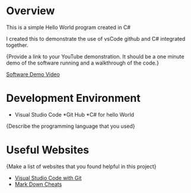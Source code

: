 # Overview
This is a simple Hello World program created in C#

I created this to demonstrate the use of vsCode github and C# integrated together. 

{Provide a link to your YouTube demonstration.  It should be a one minute demo of the software running and a walkthrough of the code.}

[Software Demo Video](http://youtube.link.goes.here)

# Development Environment

* Visual Studio Code
*Git Hub
*C# for hello World

{Describe the programming language that you used}

# Useful Websites

{Make a list of websites that you found helpful in this project}
* [Visual Studio Code with Git](https://code.visualstudio.com/docs/sourcecontrol/overview)
* [Mark Down Cheats](https://www.markdownguide.org/cheat-sheet/)